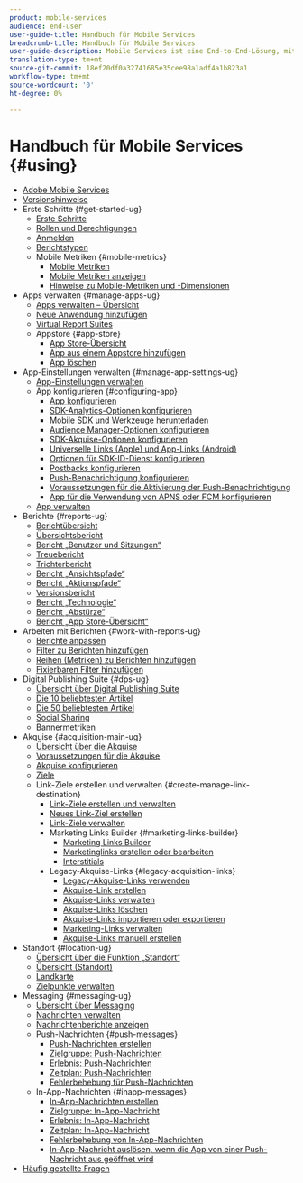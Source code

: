 ```yaml
---
product: mobile-services
audience: end-user
user-guide-title: Handbuch für Mobile Services
breadcrumb-title: Handbuch für Mobile Services
user-guide-description: Mobile Services ist eine End-to-End-Lösung, mit der Sie Benutzer mobiler Apps erreichen, binden und ihre Erlebnisse optimieren können.
translation-type: tm+mt
source-git-commit: 18ef20df0a32741685e35cee98a1adf4a1b823a1
workflow-type: tm+mt
source-wordcount: '0'
ht-degree: 0%

---
```



# Handbuch für Mobile Services {#using}

+ [Adobe Mobile Services](home.md)
+ [Versionshinweise](whatsnew.md)
+ Erste Schritte {#get-started-ug}
   + [Erste Schritte](gs/gs.md)
   + [Rollen und Berechtigungen](gs/c-mob-roles-and-permissions.md)
   + [Anmelden](gs/gs-signin.md)
   + [Berichtstypen](gs/reports-types.md)
   + Mobile Metriken {#mobile-metrics}
      + [Mobile Metriken](gs/metrics/metrics.md)
      + [Mobile Metriken anzeigen](gs/metrics/overview.md)
      + [Hinweise zu Mobile-Metriken und -Dimensionen](gs/metrics/metrics-reference.md)
+ Apps verwalten {#manage-apps-ug}
   + [Apps verwalten – Übersicht](manage-apps/manage-apps.md)
   + [Neue Anwendung hinzufügen](manage-apps/t-new-app.md)
   + [Virtual Report Suites](manage-apps/c-mob-vrs.md)
   + Appstore {#app-store}
      + [App Store-Übersicht](manage-apps/c-app-store/c-app-store.md)
      + [App aus einem Appstore hinzufügen](manage-apps/c-app-store/t-app-store-app.md)
      + [App löschen](manage-apps/t-delete-apps.md)
+ App-Einstellungen verwalten {#manage-app-settings-ug}
   + [App-Einstellungen verwalten](c-manage-app-settings/c-manage-app-settings.md)
   + App konfigurieren {#configuring-app}
      + [App konfigurieren](c-manage-app-settings/c-mob-confg-app/c-mob-confg-app.md)
      + [SDK-Analytics-Optionen konfigurieren](c-manage-app-settings/c-mob-confg-app/t-config-analytics/t-config-analytics.md)
      + [Mobile SDK und Werkzeuge herunterladen](c-manage-app-settings/c-mob-confg-app/t-config-analytics/download-sdk.md)
      + [Audience Manager-Optionen konfigurieren](c-manage-app-settings/c-mob-confg-app/t-config-aam.md)
      + [SDK-Akquise-Optionen konfigurieren](c-manage-app-settings/c-mob-confg-app/t-config-acquisition.md)
      + [Universelle Links (Apple) und App-Links (Android)](c-manage-app-settings/c-mob-confg-app/c-universal-app-links.md)
      + [Optionen für SDK-ID-Dienst konfigurieren](c-manage-app-settings/c-mob-confg-app/t-config-visitor.md)
      + [Postbacks konfigurieren](c-manage-app-settings/c-mob-confg-app/signals.md)
      + [Push-Benachrichtigung konfigurieren](c-manage-app-settings/c-mob-confg-app/configure-push-messaging/configure-push-messaging.md)
      + [Voraussetzungen für die Aktivierung der Push-Benachrichtigung](c-manage-app-settings/c-mob-confg-app/configure-push-messaging/prerequisites-push-messaging.md)
      + [App für die Verwendung von APNS oder FCM konfigurieren](c-manage-app-settings/c-mob-confg-app/configure-push-messaging/configure-app-apns-gcm.md)
   + [App verwalten](c-manage-app-settings/c-mob-manage-app.md)
+ Berichte {#reports-ug}
   + [Berichtübersicht](usage/usage.md)
   + [Übersichtsbericht](usage/usage-overview.md)
   + [Bericht „Benutzer und Sitzungen“](usage/users-sessions.md)
   + [Treuebericht](usage/reports-retention.md)
   + [Trichterbericht](usage/reports-funnel.md)
   + [Bericht „Ansichtspfade“](usage/reports-view-paths.md)
   + [Bericht „Aktionspfade“](usage/reports-action-paths.md)
   + [Versionsbericht](usage/c-reports-versions.md)
   + [Bericht „Technologie“](usage/reports-technology.md)
   + [Bericht „Abstürze“](usage/c-crashes.md)
   + [Bericht „App Store-Übersicht“](usage/c-app-store-store-performance.md)
+ Arbeiten mit Berichten {#work-with-reports-ug}
   + [Berichte anpassen](usage/reports-customize/reports-customize.md)
   + [Filter zu Berichten hinzufügen](usage/reports-customize/t-reports-customize.md)
   + [Reihen (Metriken) zu Berichten hinzufügen](usage/reports-customize/t-reports-series.md)
   + [Fixierbaren Filter hinzufügen](usage/reports-customize/t-sticky-filter.md)
+ Digital Publishing Suite {#dps-ug}
   + [Übersicht über Digital Publishing Suite](dps/dps.md)
   + [Die 10 beliebtesten Artikel](dps/dps-top-ten-articles.md)
   + [Die 50 beliebtesten Artikel](dps/dps-top-50-articles.md)
   + [Social Sharing](dps/dps-social-sharing.md)
   + [Bannermetriken](dps/dps-banner-metrics.md)
+ Akquise {#acquisition-main-ug}
   + [Übersicht über die Akquise](acquisition-main/acquisition-main.md)
   + [Voraussetzungen für die Akquise](acquisition-main/c-acquisition-prerequisites.md)
   + [Akquise konfigurieren](acquisition-main/t-enable-acquisition.md)
   + [Ziele](acquisition-main/c-create-destinations.md)
   + Link-Ziele erstellen und verwalten {#create-manage-link-destination}
      + [Link-Ziele erstellen und verwalten](acquisition-main/c-manage-link-destinations/c-manage-link-destinations.md)
      + [Neues Link-Ziel erstellen](acquisition-main/c-manage-link-destinations/t-create-new-app-deep-link-destination.md)
      + [Link-Ziele verwalten](acquisition-main/c-manage-link-destinations/t-archive-unarchive-link-destinations.md)
      + Marketing Links Builder {#marketing-links-builder}
         + [Marketing Links Builder](acquisition-main/c-marketing-links-builder/c-marketing-links-builder.md)
         + [Marketinglinks erstellen oder bearbeiten](acquisition-main/c-marketing-links-builder/t-create-edit-adobe-links/t-create-edit-adobe-links.md)
         + [Interstitials](acquisition-main/c-marketing-links-builder/t-create-edit-adobe-links/t-interstitials.md)
      + Legacy-Akquise-Links {#legacy-acquisition-links}
         + [Legacy-Akquise-Links verwenden](acquisition-main/c-marketing-links-builder/t-create-edit-adobe-links/c-use-legacy-acquisition-links/c-use-legacy-acquisition-links.md)
         + [Akquise-Link erstellen](acquisition-main/c-marketing-links-builder/t-create-edit-adobe-links/c-use-legacy-acquisition-links/t-acquisition-link.md)
         + [Akquise-Links verwalten](acquisition-main/c-marketing-links-builder/t-create-edit-adobe-links/c-use-legacy-acquisition-links/c-manage-acquisition-links/c-manage-acquisition-links.md)
         + [Akquise-Links löschen](acquisition-main/c-marketing-links-builder/t-create-edit-adobe-links/c-use-legacy-acquisition-links/c-manage-acquisition-links/t-acquisition-del.md)
         + [Akquise-Links importieren oder exportieren](acquisition-main/c-marketing-links-builder/t-create-edit-adobe-links/c-use-legacy-acquisition-links/c-manage-acquisition-links/t-acquisition-import.md)
         + [Marketing-Links verwalten](acquisition-main/c-marketing-links-builder/c-manage-adobe-links.md)
         + [Akquise-Links manuell erstellen](acquisition-main/c-marketing-links-builder/acquisition-link-manual.md)
+ Standort {#location-ug}
   + [Übersicht über die Funktion „Standort“](location/location-overview.md)
   + [Übersicht (Standort)](location/c-location-overview.md)
   + [Landkarte](location/c-map-points.md)
   + [Zielpunkte verwalten](location/t-manage-points.md)
+ Messaging {#messaging-ug}
   + [Übersicht über Messaging](in-app-messaging/in-app-messaging.md)
   + [Nachrichten verwalten](in-app-messaging/messages-manage/messages-manage.md)
   + [Nachrichtenberichte anzeigen](in-app-messaging/messages-manage/view-message-reports.md)
   + Push-Nachrichten {#push-messages}
      + [Push-Nachrichten erstellen](in-app-messaging/t-create-push-message/t-create-push-message.md)
      + [Zielgruppe: Push-Nachrichten](in-app-messaging/t-create-push-message/c-audience-push-message.md)
      + [Erlebnis: Push-Nachrichten](in-app-messaging/t-create-push-message/c-experience-push-message.md)
      + [Zeitplan: Push-Nachrichten](in-app-messaging/t-create-push-message/c-schedule-push-message.md)
      + [Fehlerbehebung für Push-Nachrichten](in-app-messaging/t-create-push-message/c-troubleshooting-push-messaging.md)
   + In-App-Nachrichten {#inapp-messages}
      + [In-App-Nachrichten erstellen](in-app-messaging/t-in-app-message/t-in-app-message.md)
      + [Zielgruppe: In-App-Nachricht](in-app-messaging/t-in-app-message/c-audience-in-app-message.md)
      + [Erlebnis: In-App-Nachricht](in-app-messaging/t-in-app-message/c-experience-in-app-message.md)
      + [Zeitplan: In-App-Nachricht](in-app-messaging/t-in-app-message/c-schedule-in-app-message.md)
      + [Fehlerbehebung von In-App-Nachrichten](in-app-messaging/t-in-app-message/in-apps-ts.md)
      + [In-App-Nachricht auslösen, wenn die App von einer Push-Nachricht aus geöffnet wird](in-app-messaging/t-mob-trig-in-app-open-app-from-push.md)
+ [Häufig gestellte Fragen](faq-mobile.md)